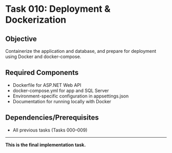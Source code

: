 # Task 010: Deployment & Dockerization

## Objective

Containerize the application and database, and prepare for deployment using Docker and docker-compose.

## Required Components

- Dockerfile for ASP.NET Web API
- docker-compose.yml for app and SQL Server
- Environment-specific configuration in appsettings.json
- Documentation for running locally with Docker

## Dependencies/Prerequisites

- All previous tasks (Tasks 000–009)

---

**This is the final implementation task.**
